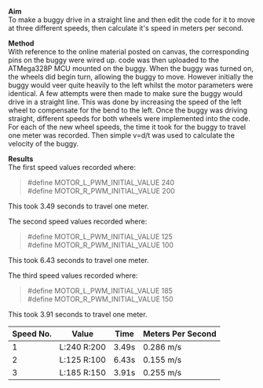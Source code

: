 
**Aim**  
To make a buggy drive in a straight line and then edit the code for it to move at three different speeds, then calculate it's speed in meters per second.

**Method**  
With reference to the online material posted on canvas, the corresponding pins on the buggy were wired up. code was then uploaded to the ATMega328P MCU mounted on the buggy. When the buggy was turned on, the wheels did begin turn, allowing the buggy to move. However initially the buggy would veer quite heavily to the left whilst the motor parameters were identical. A few attempts were then made to make sure the buggy would drive in a straight line. This was done by increasing the speed of the left wheel to compensate for the bend to the left. Once the buggy was driving straight, different speeds for both wheels were implemented into the code. For each of the new wheel speeds, the time it took for the buggy to travel one meter was recorded. Then simple v=d/t was used to calculate the velocity of the buggy.

**Results**  
The first speed values recorded where:  
> #define MOTOR_L_PWM_INITIAL_VALUE 240  
> #define MOTOR_R_PWM_INITIAL_VALUE 200  

This took 3.49 seconds to travel one meter.

The second speed values recorded where:  
> #define MOTOR_L_PWM_INITIAL_VALUE 125  
> #define MOTOR_R_PWM_INITIAL_VALUE 100  

This took 6.43 seconds to travel one meter.

The third speed values recorded where:  
> #define MOTOR_L_PWM_INITIAL_VALUE 185  
> #define MOTOR_R_PWM_INITIAL_VALUE 150  

This took 3.91 seconds to travel one meter.


|Speed No.|Value|Time|Meters Per Second|
|--------|-------|-------|-------|
|1| L:240 R:200|3.49s|0.286 m/s|
|2| L:125 R:100|6.43s|0.155 m/s|
|3| L:185 R:150|3.91s|0.255 m/s|
